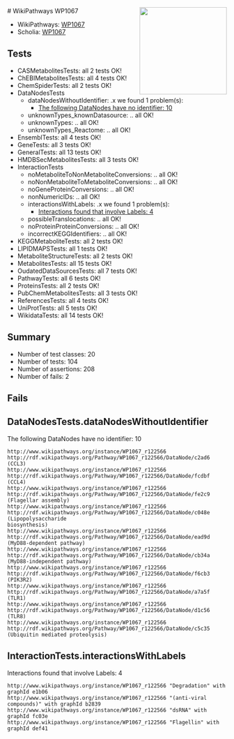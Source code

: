 <img style="float: right; width: 200px" src="https://upload.wikimedia.org/wikipedia/commons/thumb/8/83/Wplogo_with_text_500.png/640px-Wplogo_with_text_500.png" />
# WikiPathways WP1067

* WikiPathways: [WP1067](https://new.wikipathways.org/pathways/WP1067)
* Scholia: [WP1067](https://scholia.toolforge.org/wikipathways/WP1067)
## Tests
* CASMetabolitesTests: all 2 tests OK!
* ChEBIMetabolitesTests: all 4 tests OK!
* ChemSpiderTests: all 2 tests OK!
* DataNodesTests
    * dataNodesWithoutIdentifier: .x we found 1 problem(s):
        * [The following DataNodes have no identifier: 10](#8792c490)
    * unknownTypes_knownDatasource: .. all OK!
    * unknownTypes: .. all OK!
    * unknownTypes_Reactome: .. all OK!
* EnsemblTests: all 4 tests OK!
* GeneTests: all 3 tests OK!
* GeneralTests: all 13 tests OK!
* HMDBSecMetabolitesTests: all 3 tests OK!
* InteractionTests
    * noMetaboliteToNonMetaboliteConversions: .. all OK!
    * noNonMetaboliteToMetaboliteConversions: .. all OK!
    * noGeneProteinConversions: .. all OK!
    * nonNumericIDs: .. all OK!
    * interactionsWithLabels: .x we found 1 problem(s):
        * [Interactions found that involve Labels: 4](#630d267b)
    * possibleTranslocations: .. all OK!
    * noProteinProteinConversions: .. all OK!
    * incorrectKEGGIdentifiers: .. all OK!
* KEGGMetaboliteTests: all 2 tests OK!
* LIPIDMAPSTests: all 1 tests OK!
* MetaboliteStructureTests: all 2 tests OK!
* MetabolitesTests: all 15 tests OK!
* OudatedDataSourcesTests: all 7 tests OK!
* PathwayTests: all 6 tests OK!
* ProteinsTests: all 2 tests OK!
* PubChemMetabolitesTests: all 3 tests OK!
* ReferencesTests: all 4 tests OK!
* UniProtTests: all 5 tests OK!
* WikidataTests: all 14 tests OK!


## Summary

* Number of test classes: 20
* Number of tests: 104
* Number of assertions: 208
* Number of fails: 2

## Fails

<a name="8792c490" />

## DataNodesTests.dataNodesWithoutIdentifier

The following DataNodes have no identifier: 10
```
http://www.wikipathways.org/instance/WP1067_r122566 http://rdf.wikipathways.org/Pathway/WP1067_r122566/DataNode/c2ad6 (CCL3)
http://www.wikipathways.org/instance/WP1067_r122566 http://rdf.wikipathways.org/Pathway/WP1067_r122566/DataNode/fcdbf (CCL4)
http://www.wikipathways.org/instance/WP1067_r122566 http://rdf.wikipathways.org/Pathway/WP1067_r122566/DataNode/fe2c9 (Flagellar assembly)
http://www.wikipathways.org/instance/WP1067_r122566 http://rdf.wikipathways.org/Pathway/WP1067_r122566/DataNode/c048e (Lipopolysaccharide
biosynthesis)
http://www.wikipathways.org/instance/WP1067_r122566 http://rdf.wikipathways.org/Pathway/WP1067_r122566/DataNode/ead9d (MyD88-dependent pathway)
http://www.wikipathways.org/instance/WP1067_r122566 http://rdf.wikipathways.org/Pathway/WP1067_r122566/DataNode/cb34a (MyD88-independent pathway)
http://www.wikipathways.org/instance/WP1067_r122566 http://rdf.wikipathways.org/Pathway/WP1067_r122566/DataNode/f6cb3 (PIK3R2)
http://www.wikipathways.org/instance/WP1067_r122566 http://rdf.wikipathways.org/Pathway/WP1067_r122566/DataNode/a7a5f (TLR1)
http://www.wikipathways.org/instance/WP1067_r122566 http://rdf.wikipathways.org/Pathway/WP1067_r122566/DataNode/d1c56 (TLR8)
http://www.wikipathways.org/instance/WP1067_r122566 http://rdf.wikipathways.org/Pathway/WP1067_r122566/DataNode/c5c35 (Ubiquitin mediated proteolysis)
```

<a name="630d267b" />

## InteractionTests.interactionsWithLabels

Interactions found that involve Labels: 4
```
http://www.wikipathways.org/instance/WP1067_r122566 "Degradation" with graphId e1b06
http://www.wikipathways.org/instance/WP1067_r122566 "(anti-viral compounds)" with graphId b2839
http://www.wikipathways.org/instance/WP1067_r122566 "dsRNA" with graphId fc03e
http://www.wikipathways.org/instance/WP1067_r122566 "Flagellin" with graphId def41
```

